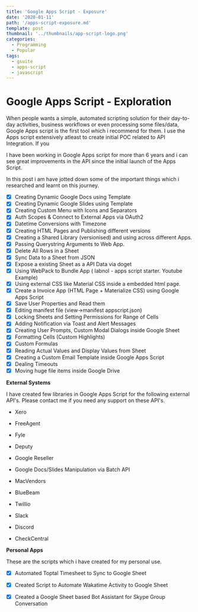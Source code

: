 ```yaml
---
title: 'Google Apps Script - Exposure'
date: '2020-01-11'
path: '/apps-script-exposure.md'
template: post
thumbnail: '../thumbnails/app-script-logo.png'
categories:
  - Programming
  - Popular
tags:
  - gsuite
  - apps-script
  - javascript
---
```


# Google Apps Script - Exploration

When people wants a simple, automated scripting solution for their day-to-day activities, business workflows or even processing some files/data, Google Apps script is the first tool which i recommend for them. I use the Apps script extensively atleast to create initial POC related to API Integration. If you

I have been working in Google Apps script for more than 6 years and i can see great improvements in the API since the initial launch of the Apps Script.

In this post i am have jotted down some of the important things which i researched and learnt on this journey.

- [x] Creating Dynamic Google Docs using Template
- [x] Creating Dynamic Google Slides using Template
- [x] Creating Custom Menu with Icons and Separators
- [x] Auth  Scopes & Connect to External Apps via OAuth2
- [x] Datetime Conversions with Timezone
- [x] Creating HTML Pages and Publishing different versions
- [x] Creating a Shared Library (versionised) and using across different Apps.
- [x] Passing Querystring Arguments to Web App.
- [x] Delete All Rows in a Sheet
- [x] Sync Data to a Sheet from JSON
- [x] Expose a existing Sheet as a API Data via doget
- [x] Using WebPack to Bundle App ( labnol - apps script starter. Youtube Example)
- [x] Using external CSS like Material CSS inside a embedded html page.
- [x] Create a Invoice App (HTML Page + Materialize CSS) using Google Apps Script
- [x] Save User Properties and Read them
- [x] Editing manifest file (view->manifest appscript.json)
- [x] Locking Sheets and Setting Permissions for Range of Cells
- [x] Adding Notification via Toast and Alert Messages
- [x] Creating User Prompts, Custom Modal Dialogs inside Google Sheet
- [x] Formatting Cells (Custom Highlights)
- [x] Custom Formulas
- [x] Reading Actual Values and Display Values from Sheet
- [x] Creating a Custom Email Template inside Google Apps Script
- [x] Dealing Timeouts
- [x] Moving huge file items inside Google Drive

**External Systems**

I have created few libraries in Google Apps Script for the following external API's. Please contact me if you need any support on these API's.

- Xero

- FreeAgent

- Fyle

- Deputy

- Google Reseller

- Google Docs/Slides Manipulation via Batch API

- MacVendors

- BlueBeam

- Twillio

- Slack

- Discord

- CheckCentral


**Personal Apps**

These are the scripts which i have created for my personal use.

- [x] Automated Toptal Timesheet to Sync to Google Sheet
- [x] Created Script to Automate Wakatime Activity to Google Sheet
- [x] Created a Google Sheet based Bot Assistant for Skype Group Conversation


